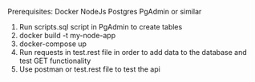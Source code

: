 Prerequisites: 
    Docker
    NodeJs
    Postgres
    PgAdmin or similar

1. Run scripts.sql script in PgAdmin to create tables
2. docker build -t my-node-app 
3. docker-compose up 
4. Run requests in test.rest file in order to add data to the database and test GET functionality
5. Use postman or test.rest file to test the api




